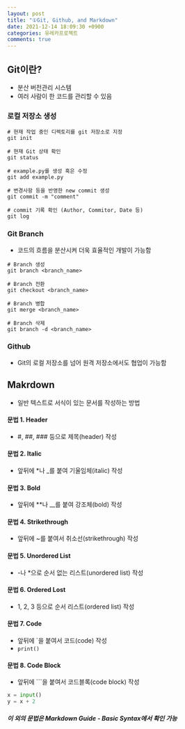 ```yaml
---
layout: post
title: "①Git, Github, and Markdown"
date: 2021-12-14 18:09:30 +0900
categories: 유레카프로젝트
comments: true
---
```


## Git이란?

- 분산 버전관리 시스템
- 여러 사람이 한 코드를 관리할 수 있음

### 로컬 저장소 생성

```
# 현재 작업 중인 디렉토리를 git 저장소로 지정
git init

# 현재 Git 상태 확인
git status

# example.py를 생성 혹은 수정
git add example.py

# 변경사항 등을 반영한 new commit 생성 
git commit -m "comment"

# commit 기록 확인 (Author, Commitor, Date 등)
git log
```

### Git Branch

- 코드의 흐름을 분산시켜 더욱 효율적인 개발이 가능함

```
# Branch 생성
git branch <branch_name>

# Branch 전환
git checkout <branch_name>

# Branch 병합
git merge <branch_name>

# Branch 삭제
git branch -d <branch_name>
```


### Github

- Git의 로컬 저장소를 넘어 원격 저장소에서도 협업이 가능함


## Makrdown

- 일반 텍스트로 서식이 있는 문서를 작성하는 방법

#### 문법 1. Header
- #, ##, ### 등으로 제목(header) 작성

#### 문법 2. Italic
- 앞뒤에 *나 _를 붙여 기울임체(italic) 작성

#### 문법 3. Bold
- 앞뒤에 **나 __를 붙여 강조체(bold) 작성

#### 문법 4. Strikethrough
- 앞뒤에 ~를 붙여서 취소선(strikethrough) 작성

#### 문법 5. Unordered List
- -나 *으로 순서 없는 리스트(unordered list) 작성

#### 문법 6. Ordered Lost
- 1, 2, 3 등으로 순서 리스트(ordered list) 작성

#### 문법 7. Code
- 앞뒤에 `을 붙여서 코드(code) 작성
- `print()`

#### 문법 8. Code Block
- 앞뒤에 ```을 붙여서 코드블록(code block) 작성
```python
x = input()
y = x + 2
```

##### 이 외의 문법은 Markdown Guide - Basic Syntax에서 확인 가능